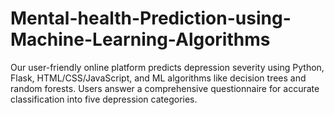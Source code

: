 # Mental-health-Prediction-using-Machine-Learning-Algorithms
Our user-friendly online platform predicts depression severity using Python, Flask, HTML/CSS/JavaScript, and ML algorithms like decision trees and random forests. Users answer a comprehensive questionnaire for accurate classification into five depression categories.
